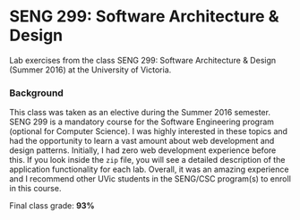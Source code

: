# SENG 299: Software Architecture & Design

Lab exercises from the class SENG 299: Software Architecture & Design (Summer 2016) at the University of Victoria.

### Background
This class was taken as an elective during the Summer 2016 semester. SENG 299 is a mandatory course for the Software Engineering program (optional for Computer Science). I was highly interested in these topics and had the opportunity to learn a vast amount about web development and design patterns. Initially, I had zero web development experience before this. If you look inside the ```zip``` file, you will see a detailed description of the application functionality for each lab. Overall, it was an amazing experience and I recommend other UVic students in the SENG/CSC program(s) to enroll in this course.

Final class grade: **93%**
